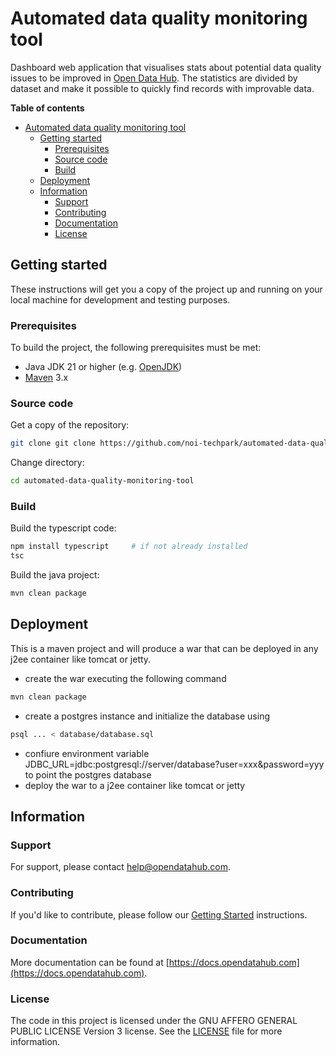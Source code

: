 <!--
SPDX-FileCopyrightText: 2024 Catch Solve di Davide Montesin

SPDX-License-Identifier: CC0-1.0
-->

# Automated data quality monitoring tool


Dashboard web application that visualises stats about potential data quality issues to be improved in [Open Data Hub](https://opendatahub.com). The statistics are divided by dataset and make it possible to quickly find records with improvable data.


**Table of contents**

- [Automated data quality monitoring tool](#automated-data-quality-monitoring-tool)
	- [Getting started](#getting-started)
		- [Prerequisites](#prerequisites)
		- [Source code](#source-code)
		- [Build](#build)
	- [Deployment](#deployment)
	- [Information](#information)
		- [Support](#support)
		- [Contributing](#contributing)
		- [Documentation](#documentation)
		- [License](#license)

## Getting started

These instructions will get you a copy of the project up and running on your local machine for development and testing purposes.

### Prerequisites

To build the project, the following prerequisites must be met:

- Java JDK 21 or higher (e.g. [OpenJDK](https://openjdk.java.net/))
- [Maven](https://maven.apache.org/) 3.x

### Source code

Get a copy of the repository:

```bash
git clone git clone https://github.com/noi-techpark/automated-data-quality-monitoring-tool.git
```

Change directory:

```bash
cd automated-data-quality-monitoring-tool
```

### Build

Build the typescript code:

```bash
npm install typescript     # if not already installed
tsc
```

Build the java project:

```bash
mvn clean package
```


## Deployment

This is a maven project and will produce a war that can be deployed in any j2ee container like tomcat or jetty.

* create the war executing the following command

```bash
mvn clean package
```

* create a postgres instance and initialize the database using

```bash
psql ... < database/database.sql
```


* confiure environment variable JDBC_URL=jdbc:postgresql://server/database?user=xxx&password=yyy to point the postgres database
* deploy the war to a j2ee container like tomcat or jetty


## Information

### Support

For support, please contact [help@opendatahub.com](mailto:help@opendatahub.com).

### Contributing

If you'd like to contribute, please follow
our [Getting Started](https://github.com/noi-techpark/odh-docs/wiki/Contributor-Guidelines:-Getting-started)
instructions.

### Documentation

More documentation can be found at
[https://docs.opendatahub.com](https://docs.opendatahub.com).

### License

The code in this project is licensed under the GNU AFFERO GENERAL PUBLIC LICENSE Version 3 license. See
the [LICENSE](../../LICENSE) file for more information.